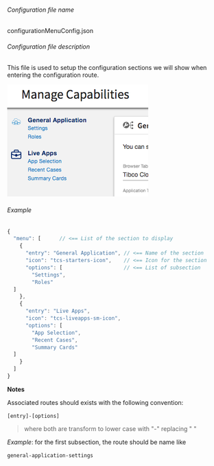 
###### Configuration file name

configurationMenuConfig.json

###### Configuration file description

This file is used to setup the configuration sections we will show when entering the configuration route.

![enter image description here](./configurationMenuConfig.png)

###### Example
```javascript
{  
  "menu": [      // <== List of the section to display
    {  
      "entry": "General Application", // <== Name of the section
      "icon": "tcs-starters-icon",    // <== Icon for the section
      "options": [                    // <== List of subsection 
        "Settings",  
        "Roles"  
  ]  
    },  
    {  
      "entry": "Live Apps",  
      "icon": "tcs-liveapps-sm-icon",  
      "options": [  
        "App Selection",  
        "Recent Cases",  
        "Summary Cards"  
  ]  
    }  
  ]  
}
```

**Notes**

Associated routes should exists with the following convention:

```
[entry]-[options]
```

> where both are transform to lower case with "-" replacing " "

_Example_: for the first subsection, the route should be name like

```
general-application-settings
```




